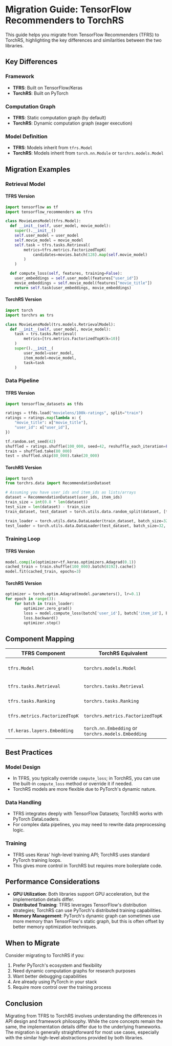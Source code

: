 # Migration Guide: TensorFlow Recommenders to TorchRS

This guide helps you migrate from TensorFlow Recommenders (TFRS) to TorchRS, highlighting the key differences and similarities between the two libraries.

## Key Differences

### Framework
- **TFRS**: Built on TensorFlow/Keras
- **TorchRS**: Built on PyTorch

### Computation Graph
- **TFRS**: Static computation graph (by default)
- **TorchRS**: Dynamic computation graph (eager execution)

### Model Definition
- **TFRS**: Models inherit from `tfrs.Model`
- **TorchRS**: Models inherit from `torch.nn.Module` or `torchrs.models.Model`

## Migration Examples

### Retrieval Model

#### TFRS Version
```python
import tensorflow as tf
import tensorflow_recommenders as tfrs

class MovieLensModel(tfrs.Model):
  def __init__(self, user_model, movie_model):
    super().__init__()
    self.user_model = user_model
    self.movie_model = movie_model
    self.task = tfrs.tasks.Retrieval(
        metrics=tfrs.metrics.FactorizedTopK(
            candidates=movies.batch(128).map(self.movie_model)
        )
    )

  def compute_loss(self, features, training=False):
    user_embeddings = self.user_model(features["user_id"])
    movie_embeddings = self.movie_model(features["movie_title"])
    return self.task(user_embeddings, movie_embeddings)
```

#### TorchRS Version
```python
import torch
import torchrs as trs

class MovieLensModel(trs.models.RetrievalModel):
  def __init__(self, user_model, movie_model):
    task = trs.tasks.Retrieval(
        metrics=[trs.metrics.FactorizedTopK(k=10)]
    )
    super().__init__(
        user_model=user_model,
        item_model=movie_model,
        task=task
    )
```

### Data Pipeline

#### TFRS Version
```python
import tensorflow_datasets as tfds

ratings = tfds.load("movielens/100k-ratings", split="train")
ratings = ratings.map(lambda x: {
    "movie_title": x["movie_title"],
    "user_id": x["user_id"],
})

tf.random.set_seed(42)
shuffled = ratings.shuffle(100_000, seed=42, reshuffle_each_iteration=False)
train = shuffled.take(80_000)
test = shuffled.skip(80_000).take(20_000)
```

#### TorchRS Version
```python
import torch
from torchrs.data import RecommendationDataset

# Assuming you have user_ids and item_ids as lists/arrays
dataset = RecommendationDataset(user_ids, item_ids)
train_size = int(0.8 * len(dataset))
test_size = len(dataset) - train_size
train_dataset, test_dataset = torch.utils.data.random_split(dataset, [train_size, test_size])

train_loader = torch.utils.data.DataLoader(train_dataset, batch_size=32, shuffle=True)
test_loader = torch.utils.data.DataLoader(test_dataset, batch_size=32, shuffle=False)
```

### Training Loop

#### TFRS Version
```python
model.compile(optimizer=tf.keras.optimizers.Adagrad(0.1))
cached_train = train.shuffle(100_000).batch(8192).cache()
model.fit(cached_train, epochs=3)
```

#### TorchRS Version
```python
optimizer = torch.optim.Adagrad(model.parameters(), lr=0.1)
for epoch in range(3):
    for batch in train_loader:
        optimizer.zero_grad()
        loss = model.compute_loss(batch['user_id'], batch['item_id'], batch['item_id'])
        loss.backward()
        optimizer.step()
```

## Component Mapping

| TFRS Component | TorchRS Equivalent | Notes |
|----------------|--------------------|-------|
| `tfrs.Model` | `torchrs.models.Model` | Base model class |
| `tfrs.tasks.Retrieval` | `torchrs.tasks.Retrieval` | Retrieval task |
| `tfrs.tasks.Ranking` | `torchrs.tasks.Ranking` | Ranking task |
| `tfrs.metrics.FactorizedTopK` | `torchrs.metrics.FactorizedTopK` | Top-K metric |
| `tf.keras.layers.Embedding` | `torch.nn.Embedding` or `torchrs.models.Embedding` | Embedding layer |

## Best Practices

### Model Design
- In TFRS, you typically override `compute_loss`; in TorchRS, you can use the built-in `compute_loss` method or override it if needed.
- TorchRS models are more flexible due to PyTorch's dynamic nature.

### Data Handling
- TFRS integrates deeply with TensorFlow Datasets; TorchRS works with PyTorch DataLoaders.
- For complex data pipelines, you may need to rewrite data preprocessing logic.

### Training
- TFRS uses Keras' high-level training API; TorchRS uses standard PyTorch training loops.
- This gives more control in TorchRS but requires more boilerplate code.

## Performance Considerations

- **GPU Utilization**: Both libraries support GPU acceleration, but the implementation details differ.
- **Distributed Training**: TFRS leverages TensorFlow's distribution strategies; TorchRS can use PyTorch's distributed training capabilities.
- **Memory Management**: PyTorch's dynamic graph can sometimes use more memory than TensorFlow's static graph, but this is often offset by better memory optimization techniques.

## When to Migrate

Consider migrating to TorchRS if you:
1. Prefer PyTorch's ecosystem and flexibility
2. Need dynamic computation graphs for research purposes
3. Want better debugging capabilities
4. Are already using PyTorch in your stack
5. Require more control over the training process

## Conclusion

Migrating from TFRS to TorchRS involves understanding the differences in API design and framework philosophy. While the core concepts remain the same, the implementation details differ due to the underlying frameworks. The migration is generally straightforward for most use cases, especially with the similar high-level abstractions provided by both libraries.